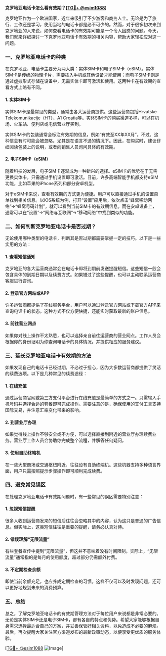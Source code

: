 **克罗地亚电话卡怎么看有效期？[[TG💪+ @esim1088](https://t.me/s/esim1088)]**

克罗地亚作为一个欧洲国家，近年来吸引了不少游客和商务人士。无论是为了旅行、工作还是学习，使用当地的电话卡都是必不可少的。然而，对于很多初次来到克罗地亚的人来说，如何查看电话卡的有效期可能是一个令人困惑的问题。今天，我们就来详细探讨一下克罗地亚电话卡有效期的相关内容，帮助大家轻松应对这一问题。

### 一、克罗地亚电话卡的种类

在克罗地亚，电话卡主要分为两大类：实体SIM卡和电子SIM卡（eSIM）。实体SIM卡是传统的物理卡片，需要插入手机或其他设备才能使用；而电子SIM卡则是通过虚拟形式存储在设备中，无需实体卡即可激活和使用。这两种卡在有效期的查看方式上略有不同。

#### 1. 实体SIM卡

实体SIM卡是最常见的类型，通常由各大运营商提供。这些运营商包括Hrvatske Telekomunikacije（HT）、A1 Croatia等。实体SIM卡的购买渠道多样，可以在机场、火车站、便利店或电信营业厅买到。

实体SIM卡的包装通常会标注有效期的信息，例如“有效至XX年XX月”。不过，这种信息有时可能会被忽略，尤其是在语言不通的情况下。因此，在购买时，建议仔细阅读包装上的说明，或者向销售人员询问具体的有效期。

#### 2. 电子SIM卡（eSIM）

随着科技的发展，电子SIM卡逐渐成为一种新兴的选择。eSIM卡的优势在于无需更换实体卡，只需通过手机设置即可激活。目前，许多高端智能手机都支持eSIM功能，比如苹果的iPhone系列和部分安卓机型。

对于eSIM卡来说，查看有效期的方式更为便捷。用户可以直接通过手机的设置菜单找到相关信息。以iOS系统为例，打开“设置”应用后，依次点击“蜂窝移动网络”→“蜂窝号码计划”，就可以看到当前SIM卡的有效期信息。而在安卓设备上，通常可以在“设置”→“网络与互联网”→“移动网络”中找到类似的功能。

### 二、如何判断克罗地亚电话卡是否过期？

无论使用哪种类型的电话卡，判断其是否过期都需要掌握一定的技巧。以下是一些实用的方法：

#### 1. 查看短信通知

克罗地亚的各大运营商通常会在电话卡即将到期前发送提醒短信。这些短信一般会包含具体的到期日期以及续费方式。如果错过了这些提醒，也可以主动联系运营商客服进行咨询。

#### 2. 登录官方网站或APP

许多运营商都提供了在线服务平台，用户可以通过登录官方网站或下载官方APP来查询电话卡的状态。这种方式不仅方便快捷，还能实时获取最新的账户信息。

#### 3. 前往营业网点

如果你对线上操作不太熟悉，也可以选择亲自前往运营商的营业网点。工作人员会根据你的身份证明为你查询电话卡的具体情况，并提供相应的服务建议。

### 三、延长克罗地亚电话卡有效期的方法

如果发现自己的电话卡已经过期，不必过于担心，因为大多数运营商都提供了灵活的续费选项。以下是几种常见的续费途径：

#### 1. 在线充值

通过运营商官网或第三方支付平台进行在线充值是最简单的方式之一。只需输入手机号码并选择合适的套餐即可完成操作。需要注意的是，确保使用的支付工具支持国际交易，并注意汇率变化带来的影响。

#### 2. 到营业厅办理

如果觉得线上操作不够安全或不方便，可以选择直接到附近的营业厅办理续费业务。营业厅工作人员会协助你完成整个流程，并解答任何疑问。

#### 3. 使用自助终端机

在一些大型商场或交通枢纽附近，往往设有自助终端机。这些机器支持多种语言界面，用户只需按照提示步骤操作即可顺利完成续费。

### 四、避免常见误区

在处理克罗地亚电话卡有效期问题时，有一些常见的误区需要特别注意：

#### 1. 忽视短信提醒

很多人收到运营商发来的短信后往往会忽略其中的内容，认为这只是普通的广告信息。但实际上，这类短信往往是重要的提醒，请务必认真对待。

#### 2. 错误理解“无限流量”

有些套餐宣传中提到“无限流量”，但这并不意味着没有时间限制。实际上，“无限流量”通常指的是每月的使用额度，超过部分仍需额外付费。

#### 3. 不定期检查余额

即使当前余额充足，也应养成定期检查的习惯。这样不仅可以及时发现问题，还可以更好地规划未来的消费预算。

### 五、总结

总之，了解克罗地亚电话卡的有效期管理方法对于每位用户来说都是非常必要的。无论是实体SIM卡还是电子SIM卡，都有各自的特点和优势。希望大家能够根据自身需求选择最适合自己的方案，并妥善保管好相关资料，以免造成不必要的麻烦。最后，再次提醒大家关注官方渠道发布的最新政策动态，以便享受更优质的服务体验。

[[TG💪+ @esim1088](https://t.me/s/esim1088) ![Image](https://i.postimg.cc/4NQfJmqS/Snipaste-2025-05-13-00-14-12.png)]